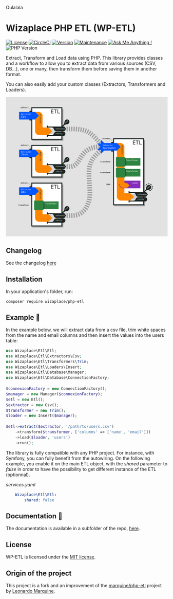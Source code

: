 Oulalala
# Wizaplace PHP ETL (WP-ETL)

[![License](https://poser.pugx.org/wizaplace/php-etl/license)](https://packagist.org/packages/wizaplace/php-etl)
[![CircleCI](https://circleci.com/gh/wizaplace/php-etl/tree/master.svg?style=svg)](https://circleci.com/gh/wizaplace/php-etl/tree/master)
[![Version](https://img.shields.io/github/v/release/wizaplace/php-etl)](https://circleci.com/gh/wizaplace/php-etl/tree/master)
[![Maintenance](https://img.shields.io/badge/Maintained%3F-yes-green.svg)](https://GitHub.com/wizaplace/php-etl/graphs/commit-activity)
[![Ask Me Anything !](https://img.shields.io/badge/Ask%20me-anything-1abc9c.svg)](https://GitHub.com/wizaplace/php-etl)
![PHP Version](https://img.shields.io/packagist/php-v/wizaplace/php-etl)

Extract, Transform and Load data using PHP.
This library provides classes and a workflow to allow you to extract data from various sources (CSV, DB...), one or many, then transform them before saving them in another format.

You can also easily add your custom classes (Extractors, Transformers and Loaders).

![ETL](docs/img/etl.svg)

## Changelog
See the changelog [here](changelog.MD)

## Installation
In your application's folder, run:
```shell
composer require wizaplace/php-etl
```

## Example :light_rail:
In the example below, we will extract data from a csv file, trim white spaces from the name and email columns and then insert the values into the users table:
```php
use Wizaplace\Etl\Etl;
use Wizaplace\Etl\Extractors\Csv;
use Wizaplace\Etl\Transformers\Trim;
use Wizaplace\Etl\Loaders\Insert;
use Wizaplace\Etl\Database\Manager;
use Wizaplace\Etl\Database\ConnectionFactory;

$connexionFactory = new ConnectionFactory();
$manager = new Manager($connexionFactory);
$etl = new Etl();
$extractor = new Csv();
$transformer = new Trim();
$loader = new Insert($manager);

$etl->extract($extractor, '/path/to/users.csv')
    ->transform($transformer, ['columns' => ['name', 'email']])
    ->load($loader, 'users')
    ->run();
```

The library is fully compatible with any PHP project.
For instance, with Symfony, you can fully benefit from the autowiring. On the following example, you enable it on the
main ETL object, with the _shared_ parameter to _false_ in order to have the possibility to get
different instance of the ETL (optionnal).

_services.yaml_
```yaml
    Wizaplace\Etl\Etl:
        shared: false
```
## Documentation :notebook:
The documentation is available in a subfolder of the repo, [here](docs/README.md).

## License
WP-ETL is licensed under the [MIT license](http://opensource.org/licenses/MIT).

## Origin of the project
This project is a fork and an improvement of the [marquine/php-etl](https://github.com/leomarquine/php-etl) project by [Leonardo Marquine](https://github.com/leomarquine/php-etl).
